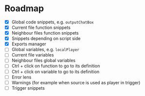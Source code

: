 # Roadmap

- [x] Global code snippets, e.g. `outputChatBox`
- [x] Current file function snippets
- [x] Neighbour files function snippets
- [x] Snippets depending on script side
- [x] Exports manager
- [ ] Global variables, e.g. `localPlayer`
- [ ] Current file variables
- [ ] Neighbour files global variables
- [ ] Ctrl + click on function to go to its definition
- [ ] Ctrl + click on variable to go to its definition
- [ ] Error lens
- [ ] Warnings (for example when source is used as player in trigger)
- [ ] Trigger snippets
